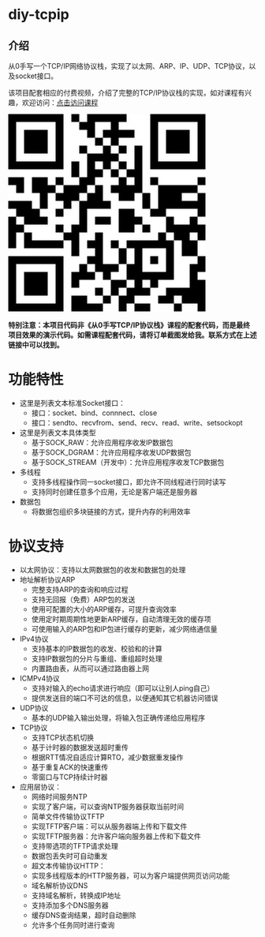 # diy-tcpip

## 介绍
从0手写一个TCP/IP网络协议栈，实现了以太网、ARP、IP、UDP、TCP协议，以及socket接口。

该项目配套相应的付费视频，介绍了完整的TCP/IP协议栈的实现，如对课程有兴趣，欢迎访问：[点击访问课程](https://lishutong1024.github.io)

![alt 课程链接](course.png)

**特别注意：本项目代码非《从0手写TCP/IP协议栈》课程的配套代码，而是最终项目效果的演示代码。如需课程配套代码，请将订单截图发给我。联系方式在上述链接中可以找到。**

## 

# 功能特性
- 这里是列表文本标准Socket接口：
  - 接口：socket、bind、connnect、close
  - 接口：sendto、recvfrom、send、recv、read、write、setsockopt
- 这里是列表文本具体类型
  - 基于SOCK_RAW：允许应用程序收发IP数据包
  - 基于SOCK_DGRAM：允许应用程序收发UDP数据包
  - 基于SOCK_STREAM（开发中）：允许应用程序收发TCP数据包
- 多线程
  - 支持多线程操作同一socket接口，即允许不同线程进行同时读写
  - 支持同时创建任意多个应用，无论是客户端还是服务器
- 数据包
  - 将数据包组织多块链接的方式，提升内存的利用效率
# 协议支持
- 以太网协议：支持以太网数据包的收发和数据包的处理
- 地址解析协议ARP
  - 完整支持ARP的查询和响应过程
  - 支持无回报（免费）ARP包的发送
  - 使用可配置的大小的ARP缓存，可提升查询效率
  - 使用定时期周期性地更新ARP缓存，自动清理无效的缓存项
  - 可使用输入的ARP包和IP包进行缓存的更新，减少网络通信量
- IPv4协议
  - 支持基本的IP数据包的收发、校验和的计算
  - 支持IP数据包的分片与重组、重组超时处理
  - 内置路由表，从而可以通过路由器上网
- ICMPv4协议
  - 支持对输入的echo请求进行响应（即可以让别人ping自己）
  -  提供发送目的端口不可达的信息，以便通知其它机器访问错误
- UDP协议
  -  基本的UDP输入输出处理，将输入包正确传递给应用程序
- TCP协议
  -  支持TCP状态机切换
  -  基于计时器的数据发送超时重传
  -  根据RTT情况自适应计算RTO，减少数据重发操作
  -  基于重复ACK的快速重传
  -  零窗口与TCP持续计时器
- 应用层协议：
  -  网络时间服务NTP
    -  实现了客户端，可以查询NTP服务器获取当前时间
  -  简单文件传输协议TFTP
    -  实现TFTP客户端：可以从服务器端上传和下载文件
    -  实现TFTP服务器：允许客户端向服务器上传和下载文件
    -  支持带选项的TFTP请求处理
    -  数据包丢失时可自动重发
  -  超文本传输协议HTTP：
    -  实现多线程版本的HTTP服务器，可以为客户端提供网页访问功能
  -  域名解析协议DNS
    -  支持域名解析，转换成IP地址
    -  支持添加多个DNS服务器
    -  缓存DNS查询结果，超时自动删除
    -  允许多个任务同时进行查询
